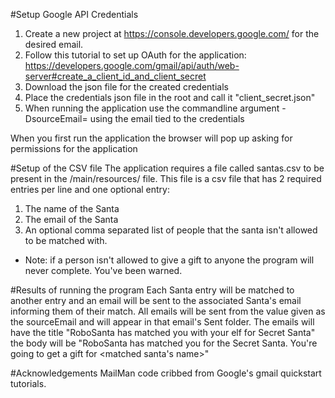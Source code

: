 #Setup Google API Credentials

1. Create a new project at https://console.developers.google.com/ for the desired email.
2. Follow this tutorial to set up OAuth for the application: https://developers.google.com/gmail/api/auth/web-server#create_a_client_id_and_client_secret
3. Download the json file for the created credentials
4. Place the credentials json file in the root and call it "client_secret.json"
5. When running the application use the commandline argument -DsourceEmail=<email> using the email tied to the credentials

When you first run the application the browser will pop up asking for permissions for the application

#Setup of the CSV file
The application requires a file called santas.csv to be present in the /main/resources/ file.
This file is a csv file that has 2 required entries per line and one optional entry:
1. The name of the Santa
2. The email of the Santa
3. An optional comma separated list of people that the santa isn't allowed to be matched with.
 * Note: if a person isn't allowed to give a gift to anyone the program will never complete. You've been warned.

#Results of running the program
Each Santa entry will be matched to another entry and an email will be sent to the associated Santa's email informing them of their match.
All emails will be sent from the value given as the sourceEmail and will appear in that email's Sent folder.
The emails will have the title "RoboSanta has matched you with your elf for Secret Santa"
the body will be "RoboSanta has matched you for the Secret Santa. You're going to get a gift for <matched santa's name>"

#Acknowledgements
MailMan code cribbed from Google's gmail quickstart tutorials.